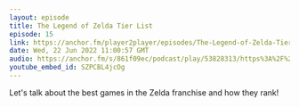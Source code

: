 ```yaml
---
layout: episode
title: The Legend of Zelda Tier List
episode: 15
link: https://anchor.fm/player2player/episodes/The-Legend-of-Zelda-Tier-List--Player-2-Player-Ep-15-e1k978p
date: Wed, 22 Jun 2022 11:00:57 GMT
audio: https://anchor.fm/s/861f09ec/podcast/play/53828313/https%3A%2F%2Fd3ctxlq1ktw2nl.cloudfront.net%2Fstaging%2F2022-5-22%2F272970441-44100-2-811a1ab8ff9f2.mp3
youtube_embed_id: SZPCBL4jcOg
---
```


Let's talk about the best games in the Zelda franchise and how they rank!

